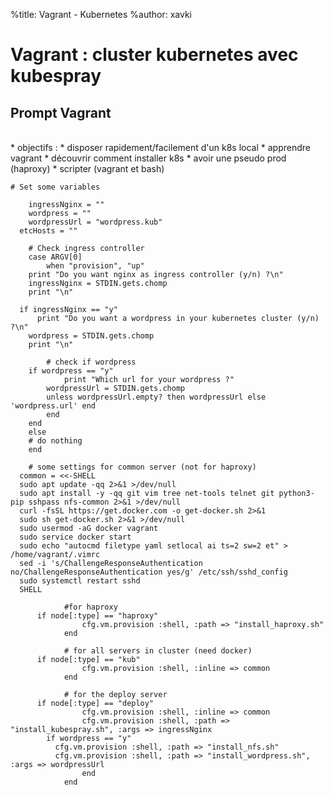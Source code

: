 %title: Vagrant - Kubernetes
%author: xavki


# Vagrant : cluster kubernetes avec kubespray

## Prompt Vagrant


<br>
* objectifs :
		* disposer rapidement/facilement d'un k8s local
		* apprendre vagrant
		* découvrir comment installer k8s
		* avoir une pseudo prod (haproxy)
		* scripter (vagrant et bash)


<br>

```
# Set some variables

	ingressNginx = ""
	wordpress = ""
	wordpressUrl = "wordpress.kub"
  etcHosts = ""

	# Check ingress controller
	case ARGV[0]
		when "provision", "up"
  	print "Do you want nginx as ingress controller (y/n) ?\n"
  	ingressNginx = STDIN.gets.chomp
  	print "\n"

  if ingressNginx == "y"
	  print "Do you want a wordpress in your kubernetes cluster (y/n) ?\n"
  	wordpress = STDIN.gets.chomp
  	print "\n"

		# check if wordpress
  	if wordpress == "y"
 			print "Which url for your wordpress ?"
  		wordpressUrl = STDIN.gets.chomp
     	unless wordpressUrl.empty? then wordpressUrl else 'wordpress.url' end
		end
	end
	else
  	# do nothing
	end
```


```
	# some settings for common server (not for haproxy)
  common = <<-SHELL
  sudo apt update -qq 2>&1 >/dev/null
  sudo apt install -y -qq git vim tree net-tools telnet git python3-pip sshpass nfs-common 2>&1 >/dev/null
  curl -fsSL https://get.docker.com -o get-docker.sh 2>&1
  sudo sh get-docker.sh 2>&1 >/dev/null
  sudo usermod -aG docker vagrant
  sudo service docker start
  sudo echo "autocmd filetype yaml setlocal ai ts=2 sw=2 et" > /home/vagrant/.vimrc
  sed -i 's/ChallengeResponseAuthentication no/ChallengeResponseAuthentication yes/g' /etc/ssh/sshd_config
  sudo systemctl restart sshd
  SHELL
```


```
			#for haproxy
      if node[:type] == "haproxy"
				cfg.vm.provision :shell, :path => "install_haproxy.sh"
			end

			# for all servers in cluster (need docker)
      if node[:type] == "kub"
				cfg.vm.provision :shell, :inline => common
			end

			# for the deploy server
      if node[:type] == "deploy"
				cfg.vm.provision :shell, :inline => common
				cfg.vm.provision :shell, :path => "install_kubespray.sh", :args => ingressNginx
        if wordpress == "y"
          cfg.vm.provision :shell, :path => "install_nfs.sh"
          cfg.vm.provision :shell, :path => "install_wordpress.sh", :args => wordpressUrl
				end
			end
```
